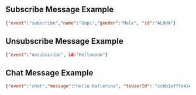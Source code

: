 ## Subscribe Message Example

```json
{"event":"subscribe","name":"Gopi","gender":"Male", "id":"ALOHA"}
```

## Unsubscribe Message Example

```json
{"event":"unsubscribe", id:"Hellooooo"}
```

## Chat Message Example

```json
{"event":"chat","message":"Hello ballerina", "toUserId": "cc6b1efffe42ea75-000420c8-00000002-3ff441ce1aa91480-ef8175ca", "id":"CHAT_ID"}
```